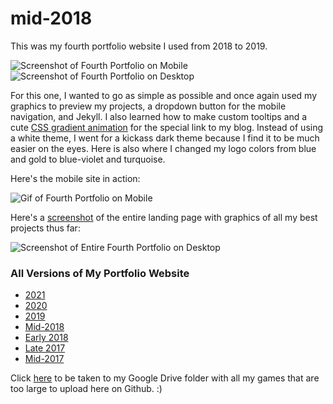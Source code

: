 # mid-2018
This was my fourth portfolio website I used from 2018 to 2019.


<img src="https://lizberberena.com/img/portfoliomid2018mobile.png" alt="Screenshot of Fourth Portfolio on Mobile" class="img-fluid"/>

<img src="https://lizberberena.com/img/portfoliomid2018desktop.png" alt="Screenshot of Fourth Portfolio on Desktop" class="img-fluid"/>

<p>For this one, I wanted to go as simple as possible and once again used my graphics to preview my projects, a dropdown button for the mobile navigation, and Jekyll. I also learned how to make custom tooltips and a cute <a href="https://codepen.io/P1N2O/pen/pyBNzX" target="_blank" rel="nofollow">CSS gradient animation</a> for the special link to my blog. Instead of using a white theme, I went for a kickass dark theme because I find it to be much easier on the eyes. Here is also where I changed my logo colors from blue and gold to blue-violet and turquoise.</p>

<p>Here's the mobile site in action:</p>

<img src="https://lizberberena.com/img/portfolio2018onmobile.gif" alt="Gif of Fourth Portfolio on Mobile" class="img-fluid"/>

<p>Here's a <a href="https://addons.mozilla.org/en-US/firefox/addon/fireshot/" target="_blank" rel="nofollow">screenshot</a> of the entire landing page with graphics of all my best projects thus far:</p>

<img src="https://lizberberena.com/img/portfoliobylizorg.png" alt="Screenshot of Entire Fourth Portfolio on Desktop" class="img-fluid"/>

### All Versions of My Portfolio Website

- [2021](https://github.com/lizberberena/lizberberena.github.io)
- [2020](https://github.com/lizberberena/2020)
- [2019](https://github.com/lizberberena/2019)
- [Mid-2018](https://github.com/lizberberena/mid-2018)
- [Early 2018](https://github.com/lizberberena/early-2018)
- [Late 2017](https://github.com/lizberberena/late-2017)
- [Mid-2017](https://github.com/lizberberena/mid-2017)

Click <a href="https://drive.google.com/drive/folders/1qI0wfO3N7_VMUbWJEn4bfNL5P04Ix1PS?usp=sharing" target="_blank">here</a> to be taken to my Google Drive folder with all my games that are too large to upload here on Github. :)
